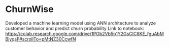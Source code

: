 # ChurnWise

Developed a machine learning model using ANN architecture to analyze customer behavior and predict churn probability
Link to notebook:
https://colab.research.google.com/drive/1POb2Vb5p1Y2GsCIC8KE_fguAbMBjyqsF#scrollTo=pMtNZ30CcwfN
